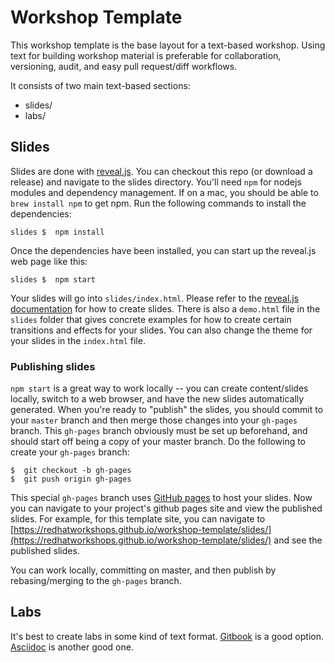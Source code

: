 # Workshop Template

This workshop template is the base layout for a text-based workshop. Using text for building workshop material is preferable for collaboration, versioning, audit, and easy pull request/diff workflows. 

It consists of two main text-based sections:

* slides/
* labs/

## Slides

Slides are done with [reveal.js](https://github.com/hakimel/reveal.js/). You can checkout this repo (or download a release) and navigate to the slides directory. You'll need `npm` for nodejs modules and dependency management. If on a mac, you should be able to `brew install npm` to get npm. Run the following commands to install the dependencies:

```
slides $  npm install
```

Once the dependencies have been installed, you can start up the reveal.js web page like this:

```
slides $  npm start
```

Your slides will go into `slides/index.html`. Please refer to the [reveal.js documentation](https://github.com/hakimel/reveal.js/) for how to create slides. There is also a `demo.html` file in the `slides` folder that gives concrete examples for how to create certain transitions and effects for your slides. You can also change the theme for your slides in the `index.html` file. 


### Publishing slides

`npm start` is a great way to work locally -- you can create content/slides locally, switch to a web browser, and have the new slides automatically generated. When you're ready to "publish" the slides, you should commit to your `master` branch and then merge those changes into your `gh-pages` branch. This `gh-pages` branch obviously must be set up beforehand, and should start off being a copy of your master branch. Do the following to create your `gh-pages` branch:

```
$  git checkout -b gh-pages
$  git push origin gh-pages
```

This special `gh-pages` branch uses [GitHub pages](https://pages.github.com) to host your slides. Now you can navigate to your project's github pages site and view the published slides. For example, for this template site, you can navigate to [https://redhatworkshops.github.io/workshop-template/slides/](https://redhatworkshops.github.io/workshop-template/slides/) and see the published slides. 

You can work locally, committing on master, and then publish by rebasing/merging to the `gh-pages` branch. 


## Labs

It's best to create labs in some kind of text format. [Gitbook](https://github.com/GitbookIO/gitbook/blob/master/docs/setup.md) is a good option. [Asciidoc](http://asciidoc.org) is another good one. 
